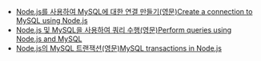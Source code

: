 * [<span data-ttu-id="c435b-101">Node.js를 사용하여 MySQL에 대한 연결 만들기(영문)</span><span class="sxs-lookup"><span data-stu-id="c435b-101">Create a connection to MySQL using Node.js</span></span>](https://github.com/mysqljs/mysql/blob/master/Readme.md#establishing-connections)
* [<span data-ttu-id="c435b-102">Node.js 및 MySQL을 사용하여 쿼리 수행(영문)</span><span class="sxs-lookup"><span data-stu-id="c435b-102">Perform queries using Node.js and MySQL</span></span>](https://github.com/mysqljs/mysql/blob/master/Readme.md#performing-queries)
* [<span data-ttu-id="c435b-103">Node.js의 MySQL 트랜잭션(영문)</span><span class="sxs-lookup"><span data-stu-id="c435b-103">MySQL transactions in Node.js</span></span>](https://github.com/mysqljs/mysql/blob/master/Readme.md#transactions)

